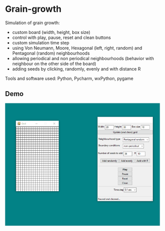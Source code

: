 # Grain-growth
Simulation of grain growth:
* custom board (width, height, box size)
* control with play, pause, reset and clean buttons
* custom simulation time step
* using Von Neumann, Moore, Hexagonal (left, right, random) and Pentagonal (random) neighbourhoods
* allowing periodical and non periodical neighbourhoods (behavior with neighbour on the other side of the board)
* adding seeds by clicking, randomly, evenly and with distance R 


Tools and software used: Python, Pycharm, wxPython, pygame

## Demo
<img src="https://github.com/Budziaszek/Grain-growth/blob/master/demo/demo.gif" alt="Demo" width="600">
